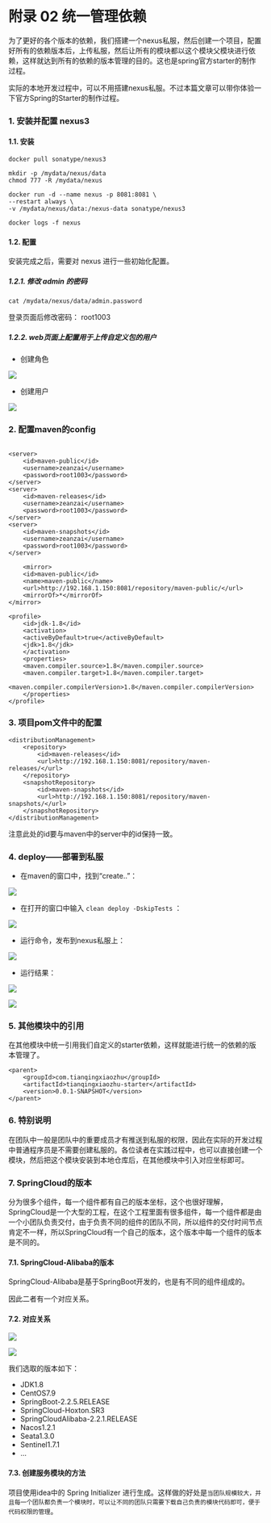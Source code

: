 # 附录 02 统一管理依赖

为了更好的各个版本的依赖，我们搭建一个nexus私服，然后创建一个项目，配置好所有的依赖版本后，上传私服，然后让所有的模块都以这个模块父模块进行依赖，这样就达到所有的依赖的版本管理的目的。这也是spring官方starter的制作过程。

实际的本地开发过程中，可以不用搭建nexus私服。不过本篇文章可以带你体验一下官方Spring的Starter的制作过程。


### 1. 安装并配置 nexus3

#### 1.1. 安装


```
docker pull sonatype/nexus3

mkdir -p /mydata/nexus/data
chmod 777 -R /mydata/nexus

docker run -d --name nexus -p 8081:8081 \
--restart always \
-v /mydata/nexus/data:/nexus-data sonatype/nexus3

docker logs -f nexus

```


#### 1.2. 配置
安装完成之后，需要对 nexus 进行一些初始化配置。

##### 1.2.1. 修改 admin 的密码


```
cat /mydata/nexus/data/admin.password

```

登录页面后修改密码： root1003


##### 1.2.2. web页面上配置用于上传自定义包的用户

- 创建角色


![](./ch99-appendix02-managedependence/image/1699933261729.png)

- 创建用户


![](./ch99-appendix02-managedependence/image/1699933261847.png)


### 2. 配置maven的config


```

<server>
    <id>maven-public</id>
    <username>zeanzai</username>
    <password>root1003</password>
</server>
<server>
    <id>maven-releases</id>
    <username>zeanzai</username>
    <password>root1003</password>
</server>
<server>
    <id>maven-snapshots</id>
    <username>zeanzai</username>
    <password>root1003</password>
</server>

    <mirror>
    <id>maven-public</id>
    <name>maven-public</name>
    <url>http://192.168.1.150:8081/repository/maven-public/</url>
    <mirrorOf>*</mirrorOf>
</mirror>

<profile> 
    <id>jdk-1.8</id> 
    <activation> 
    <activeByDefault>true</activeByDefault> 
    <jdk>1.8</jdk> 
    </activation> 
    <properties> 
    <maven.compiler.source>1.8</maven.compiler.source> 
    <maven.compiler.target>1.8</maven.compiler.target> 
    <maven.compiler.compilerVersion>1.8</maven.compiler.compilerVersion> 
    </properties> 
</profile>

```


### 3. 项目pom文件中的配置


```
<distributionManagement>
    <repository>
        <id>maven-releases</id>
        <url>http://192.168.1.150:8081/repository/maven-releases/</url>
    </repository>
    <snapshotRepository>
        <id>maven-snapshots</id>
        <url>http://192.168.1.150:8081/repository/maven-snapshots/</url>
    </snapshotRepository>
</distributionManagement>

```

注意此处的id要与maven中的server中的id保持一致。


### 4. deploy——部署到私服

- 在maven的窗口中，找到“create..”：


![](./ch99-appendix02-managedependence/image/1699933261935.png)

- 在打开的窗口中输入 `clean deploy -DskipTests` ：


![](./ch99-appendix02-managedependence/image/1699933262024.png)

- 运行命令，发布到nexus私服上：


![](./ch99-appendix02-managedependence/image/1699933262109.png)

- 运行结果：


![](./ch99-appendix02-managedependence/image/1699933262188.png)


![](./ch99-appendix02-managedependence/image/1699933262292.png)


### 5. 其他模块中的引用

在其他模块中统一引用我们自定义的starter依赖，这样就能进行统一的依赖的版本管理了。


```
<parent>
    <groupId>com.tianqingxiaozhu</groupId>
    <artifactId>tianqingxiaozhu-starter</artifactId>
    <version>0.0.1-SNAPSHOT</version>
</parent>

```


### 6. 特别说明

在团队中一般是团队中的重要成员才有推送到私服的权限，因此在实际的开发过程中普通程序员是不需要创建私服的。各位读者在实践过程中，也可以直接创建一个模块，然后把这个模块安装到本地仓库后，在其他模块中引入对应坐标即可。


### 7. SpringCloud的版本

分为很多个组件，每一个组件都有自己的版本坐标，这个也很好理解，SpringCloud是一个大型的工程，在这个工程里面有很多组件，每一个组件都是由一个小团队负责交付，由于负责不同的组件的团队不同，所以组件的交付时间节点肯定不一样，所以SpringCloud有一个自己的版本，这个版本中每一个组件的版本是不同的。


#### 7.1. SpringCloud-Alibaba的版本

SpringCloud-Alibaba是基于SpringBoot开发的，也是有不同的组件组成的。

因此二者有一个对应关系。


#### 7.2. 对应关系


![](./ch99-appendix02-managedependence/image/1699933262418.png)


![](./ch99-appendix02-managedependence/image/1699933262506.png)

我们选取的版本如下：

- JDK1.8
- CentOS7.9
- SpringBoot-2.2.5.RELEASE
- SpringCloud-Hoxton.SR3
- SpringCloudAlibaba-2.2.1.RELEASE
- Nacos1.2.1
- Seata1.3.0
- Sentinel1.7.1
- ...


#### 7.3. 创建服务模块的方法

项目使用idea中的 Spring Initializer 进行生成。这样做的好处是`当团队规模较大，并且每一个团队都负责一个模块时，可以让不同的团队只需要下载自己负责的模块代码即可，便于代码权限的管理`。
